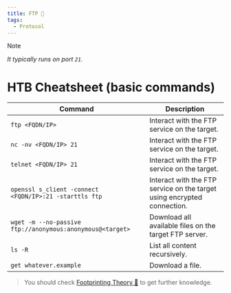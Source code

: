 ```yaml
---
title: FTP 🐐
tags:
  - Protocol
---
```

>[!Note]
>*It typically runs on port `21`.*

# HTB Cheatsheet (basic commands)

| **Command**                                                                                                                                                                                                | **Description**                                                         |
| ---------------------------------------------------------------------------------------------------------------------------------------------------------------------------------------------------------- | ----------------------------------------------------------------------- |
| `ftp <FQDN/IP>`                                                                                                                                                                                            | Interact with the FTP service on the target.                            |
| `nc -nv <FQDN/IP> 21`                                                                                                                                                                                      | Interact with the FTP service on the target.                            |
| `telnet <FQDN/IP> 21`                                                                                                                                                                                      | Interact with the FTP service on the target.                            |
| `openssl s_client -connect <FQDN/IP>:21 -starttls ftp`                                                                                                                                                     | Interact with the FTP service on the target using encrypted connection. |
| `wget -m --no-passive ftp://anonymous:anonymous@<target>`                                                                                                                                                  | Download all available files on the target FTP server.                  |
| `ls -R`                                                                                                                                                                                                    | List all content recursively.                                           |
| `get whatever.example`                                                                                                                                                                                     | Download a file.                                                        |

> You should check [Footprinting Theory 🌚](/notes/Info/HTB%20Academy/footprinting_theory.md) to get further knowledge.